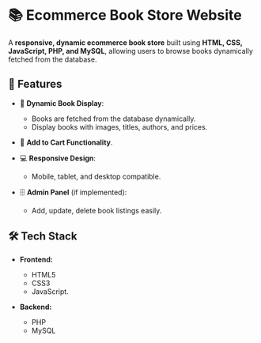 # 📚 Ecommerce Book Store Website

A **responsive, dynamic ecommerce book store** built using **HTML, CSS, JavaScript, PHP, and MySQL**, allowing users to browse books dynamically fetched from the database.

## 🚀 Features

- 📖 **Dynamic Book Display**:
  - Books are fetched from the database dynamically.
  - Display books with images, titles, authors, and prices.
    
- 🛒 **Add to Cart Functionality**.
  
- 💻 **Responsive Design**:
  - Mobile, tablet, and desktop compatible.
    
- 🗄️ **Admin Panel** (if implemented):
  - Add, update, delete book listings easily.

## 🛠️ Tech Stack

- **Frontend:**
  - HTML5
  - CSS3
  - JavaScript.

- **Backend:**
  - PHP
  - MySQL
